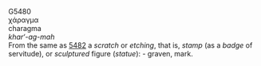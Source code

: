 <body>
  <p>G5480<br>  χάραγμα  <br> charagma  <br><i>khar‘-ag-mah </i><br>From the same as <a href="g5482.htm">5482</a>  a <i>scratch</i> or <i>etching</i>, that is, <i>stamp</i> (as a <i>badge</i> of servitude), or <i>sculptured</i> figure (<i>statue</i>): - graven, mark.<br></p>
 </body>